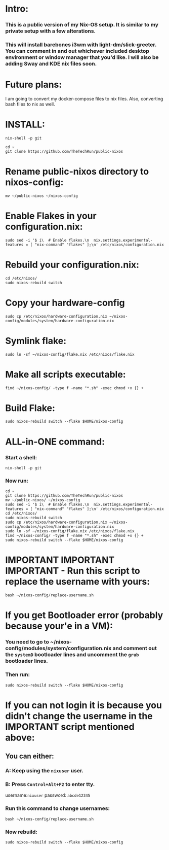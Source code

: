 # Intro:
### This is a public version of my Nix-OS setup. It is similar to my private setup with a few alterations. 

### This will install barebones i3wm with light-dm/slick-greeter. You can comment in and out whichever included desktop environment or window manager that you'd like. I will also be adding Sway and KDE nix files soon. 

# Future plans:
I am going to convert my docker-compose files to nix files. Also, converting bash files to nix as well. 

# INSTALL:
`nix-shell -p git`

```
cd ~
git clone https://github.com/TheTechRun/public-nixos
```
# Rename public-nixos directory to nixos-config:
`mv ~/public-nixos ~/nixos-config`

# Enable Flakes in your configuration.nix:
`sudo sed -i '$ i\  # Enable flakes.\n  nix.settings.experimental-features = [ "nix-command" "flakes" ];\n' /etc/nixos/configuration.nix`

# Rebuild your configuration.nix:
```
cd /etc/nixos/
sudo nixos-rebuild switch
```

# Copy your hardware-config
`sudo cp /etc/nixos/hardware-configuration.nix ~/nixos-config/modules/system/hardware-configuration.nix`

# Symlink flake:
`sudo ln -sf ~/nixos-config/flake.nix /etc/nixos/flake.nix`

# Make all scripts executable:
`find ~/nixos-config/ -type f -name "*.sh" -exec chmod +x {} +`

# Build Flake:
`sudo nixos-rebuild switch --flake $HOME/nixos-config`

# ALL-in-ONE command:
### Start a shell:
`nix-shell -p git`

### Now run:
```
cd ~
git clone https://github.com/TheTechRun/public-nixos
mv ~/public-nixos/ ~/nixos-config
sudo sed -i '$ i\  # Enable flakes.\n  nix.settings.experimental-features = [ "nix-command" "flakes" ];\n' /etc/nixos/configuration.nix
cd /etc/nixos/
sudo nixos-rebuild switch
sudo cp /etc/nixos/hardware-configuration.nix ~/nixos-config/modules/system/hardware-configuration.nix
sudo ln -sf ~/nixos-config/flake.nix /etc/nixos/flake.nix
find ~/nixos-config/ -type f -name "*.sh" -exec chmod +x {} +
sudo nixos-rebuild switch --flake $HOME/nixos-config
```
# IMPORTANT IMPORTANT IMPORTANT - Run this script to replace the username with yours:
`bash ~/nixos-config/replace-username.sh`

# If you get Bootloader error (probably because your'e in a VM):
### You need to go to ~/nixos-config/modules/system/configuration.nix and comment out the `systemD` bootloader lines and uncomment the `grub` bootloader lines. 
### Then run: 
`sudo nixos-rebuild switch --flake $HOME/nixos-config`

# If you can not login it is because you didn't change the username in the IMPORTANT script mentioned above:
## You can either:
### A: Keep using the `nixuser` user.
### B: Press `Control+Alt+F2` to enter tty.

username:`nixuser`
password: `abcde12345`
### Run this command to change usernames:
`bash ~/nixos-config/replace-username.sh`
### Now rebuild:
`sudo nixos-rebuild switch --flake $HOME/nixos-config`







